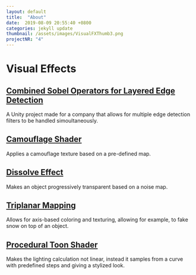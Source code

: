 ```yaml
---
layout: default
title:  "About"
date:  2019-08-09 20:55:40 +0800
categories: jekyll update
thumbnail: /assets/images/VisualFXThumb3.png
projectNR: "4"
---
```



# Visual Effects

## [Combined Sobel Operators for Layered Edge Detection]()
A Unity project made for a company that allows for multiple edge detection filters to be handled simoultaneously.
## [Camouflage Shader](https://github.com/JPBotelho/Camouflage-Shader)
Applies a camouflage texture based on a pre-defined map. 

## [Dissolve Effect](https://github.com/JPBotelho/Dissolve-Shader)
Makes an object progressively transparent based on a noise map.

## [Triplanar Mapping](https://github.com/JPBotelho/Triplanar-Mapping)
Allows for axis-based coloring and texturing, allowing for example, to fake snow on top of an object.

## [Procedural Toon Shader](https://github.com/JPBotelho/Procedural-Toon-Shader)
Makes the lighting calculation not linear, instead it samples from a curve with predefined steps and giving a stylized look.